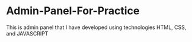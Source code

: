 # Admin-Panel-For-Practice
This is admin panel that I have developed using technologies HTML, CSS, and JAVASCRIPT
